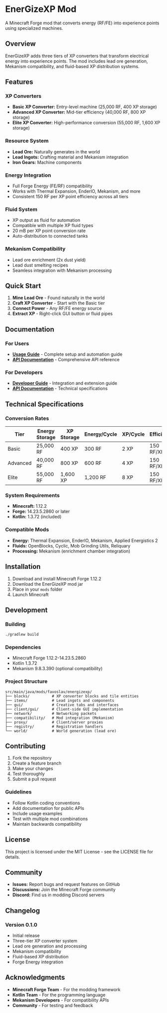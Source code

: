 # EnerGizeXP Mod

A Minecraft Forge mod that converts energy (RF/FE) into experience points using specialized machines.

## Overview

EnerGizeXP adds three tiers of XP converters that transform electrical energy into experience points. The mod includes lead ore generation, Mekanism compatibility, and fluid-based XP distribution systems.

## Features

### XP Converters
- **Basic XP Converter:** Entry-level machine (25,000 RF, 400 XP storage)
- **Advanced XP Converter:** Mid-tier efficiency (40,000 RF, 800 XP storage)  
- **Elite XP Converter:** High-performance conversion (55,000 RF, 1,600 XP storage)

### Resource System
- **Lead Ore:** Naturally generates in the world
- **Lead Ingots:** Crafting material and Mekanism integration
- **Iron Gears:** Machine components

### Energy Integration
- Full Forge Energy (FE/RF) compatibility
- Works with Thermal Expansion, EnderIO, Mekanism, and more
- Consistent 150 RF per XP point efficiency across all tiers

### Fluid System
- XP output as fluid for automation
- Compatible with multiple XP fluid types
- 20 mB per XP point conversion rate
- Auto-distribution to connected tanks

### Mekanism Compatibility
- Lead ore enrichment (2x dust yield)
- Lead dust smelting recipes
- Seamless integration with Mekanism processing

## Quick Start

1. **Mine Lead Ore** - Found naturally in the world
2. **Craft XP Converter** - Start with the Basic tier
3. **Connect Power** - Any RF/FE energy source
4. **Extract XP** - Right-click GUI button or fluid pipes

## Documentation

### For Users
- **[Usage Guide](USAGE_GUIDE.md)** - Complete setup and automation guide
- **[API Documentation](API_DOCUMENTATION.md)** - Comprehensive API reference

### For Developers
- **[Developer Guide](DEVELOPER_GUIDE.md)** - Integration and extension guide
- **[API Documentation](API_DOCUMENTATION.md)** - Technical specifications

## Technical Specifications

### Conversion Rates

| Tier | Energy Storage | XP Storage | Energy/Cycle | XP/Cycle | Efficiency |
|------|----------------|------------|--------------|----------|------------|
| Basic | 25,000 RF | 400 XP | 300 RF | 2 XP | 150 RF/XP |
| Advanced | 40,000 RF | 800 XP | 600 RF | 4 XP | 150 RF/XP |
| Elite | 55,000 RF | 1,600 XP | 1,200 RF | 8 XP | 150 RF/XP |

### System Requirements
- **Minecraft:** 1.12.2
- **Forge:** 14.23.5.2860 or later
- **Kotlin:** 1.3.72 (included)

### Compatible Mods
- **Energy:** Thermal Expansion, EnderIO, Mekanism, Applied Energistics 2
- **Fluids:** OpenBlocks, Cyclic, Mob Grinding Utils, Reliquary
- **Processing:** Mekanism (enrichment chamber integration)

## Installation

1. Download and install Minecraft Forge 1.12.2
2. Download the EnerGizeXP mod jar
3. Place in your `mods` folder
4. Launch Minecraft

## Development

### Building
```bash
./gradlew build
```

### Dependencies
- Minecraft Forge 1.12.2-14.23.5.2860
- Kotlin 1.3.72
- Mekanism 9.8.3.390 (optional compatibility)

### Project Structure
```
src/main/java/mods/favoslav/energizexp/
├── blocks/          # XP converter blocks and tile entities
├── items/           # Lead ingots and components
├── gui/             # Creative tabs and interfaces
├── client/gui/      # Client-side GUI implementation
├── network/         # Networking packets
├── compatibility/   # Mod integration (Mekanism)
├── proxy/           # Client/server proxies
├── registry/        # Registration handlers
└── world/           # World generation (lead ore)
```

## Contributing

1. Fork the repository
2. Create a feature branch
3. Make your changes
4. Test thoroughly
5. Submit a pull request

### Guidelines
- Follow Kotlin coding conventions
- Add documentation for public APIs
- Include usage examples
- Test with multiple mod combinations
- Maintain backwards compatibility

## License

This project is licensed under the MIT License - see the LICENSE file for details.

## Community

- **Issues:** Report bugs and request features on GitHub
- **Discussions:** Join the Minecraft Forge community
- **Discord:** Find us in modding Discord servers

## Changelog

### Version 0.1.0
- Initial release
- Three-tier XP converter system
- Lead ore generation and processing
- Mekanism compatibility
- Fluid-based XP distribution
- Forge Energy integration

## Acknowledgments

- **Minecraft Forge Team** - For the modding framework
- **Kotlin Team** - For the programming language
- **Mekanism Developers** - For compatibility APIs
- **Community** - For testing and feedback
